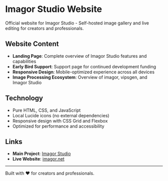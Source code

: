 # Imagor Studio Website

Official website for Imagor Studio - Self-hosted image gallery and live editing for creators and professionals.

## Website Content

- **Landing Page**: Complete overview of Imagor Studio features and capabilities
- **Early Bird Support**: Support page for continued development funding
- **Responsive Design**: Mobile-optimized experience across all devices
- **Image Processing Ecosystem**: Overview of imagor, vipsgen, and Imagor Studio

## Technology

- Pure HTML, CSS, and JavaScript
- Local Lucide icons (no external dependencies)
- Responsive design with CSS Grid and Flexbox
- Optimized for performance and accessibility

## Links

- **Main Project**: [Imagor Studio](https://github.com/cshum/imagor-studio)
- **Live Website**: [imagor.net](https://imagor.net)

---

Built with ❤️ for creators and professionals.
